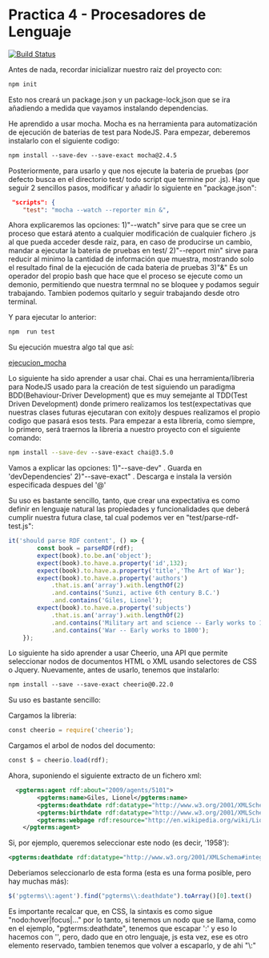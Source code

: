 # Practica 4 - Procesadores de Lenguaje

[![Build Status](https://travis-ci.org/JDM-ULL-93/Practica4-PL.svg?branch=master)](https://travis-ci.org/JDM-ULL-93/Practica4-PL)

Antes de nada, recordar inicializar nuestro raiz del proyecto con:

```bash
npm init
```
Esto nos creará un package.json y un package-lock,json que se ira añadiendo a medida que vayamos instalando dependencias.

He aprendido a usar mocha. Mocha es na herramienta para automatización de ejecución de baterias de test para NodeJS. Para empezar, deberemos instalarlo con el siguiente codigo:

```bash
​​npm​​ ​​install​​ ​​--save-dev​​ ​​--save-exact mocha@2.4.5
```

Posteriormente, para usarlo y que nos ejecute la bateria de pruebas (por defecto busca en el directorio test/ todo script que termine por .js). Hay que seguir 2 sencillos pasos, modificar y añadir lo siguiente en "package.json":

```json
 "scripts": {
    "test": "mocha --watch --reporter min &",
```

Ahora explicaremos las opciones:
1)"--watch" sirve para que se cree un proceso que estará atento a cualquier modificación de cualquier fichero .js al que pueda acceder desde raiz, para, en caso de producirse un cambio, mandar a ejecutar la bateria de pruebas en test/
2)"--report min" sirve para reducir al minimo la cantidad de información que muestra, mostrando solo el resultado final de la ejecución de cada bateria de pruebas
3)"&" Es un operador del propio bash que hace que el proceso se ejecute como un demonio, permitiendo que nuestra termnal no se bloquee y podamos seguir trabajando. Tambien podemos quitarlo y seguir trabajando desde otro terminal.

Y para ejecutar lo anterior:

```bash
npm  run test
```
Su ejecución muestra algo tal que así:

[ejecucion_mocha](img/mocha_ejecucion.PNG)


Lo siguiente ha sido aprender a usar chai. Chai es una herramienta/libreria para NodeJS usado para la creación de test siguiendo un paradigma BDD(Behaviour-Driver Development) que es muy semejante al TDD(Test Driven Development) donde primero realizamos los test(expectativas que nuestras clases futuras ejecutaran con exito)y despues realizamos el propio codigo que pasará esos tests. Para empezar a esta libreria, como siempre, lo primero, será traernos la libreria a nuestro proyecto con el siguiente comando:


```bash
npm install --save-dev​​ ​​--save-exact chai@3.5.0
```

Vamos a explicar las opciones:
1)"--save-dev" .  Guarda en 'devDependencies'
2)"--save-exact" . Descarga e instala la versión especificada despues del '@'


Su uso es bastante sencillo, tanto, que crear una expectativa es como definir en lenguaje natural las propiedades y funcionalidades que deberá cumplir nuestra futura clase, tal cual podemos ver en "test/parse-rdf-test.js":

```js
it('should parse RDF content', () => {
        const book = parseRDF(rdf);
        expect(book).to.be.an('object');
        expect(book).to.have.a.property('id',132);
        expect(book).to.have.a.property('title','The Art of War');
        expect(book).to.have.a.property('authors')
            .that.is.an('array').with.lengthOf(2)
            .and.contains('Sunzi, active 6th century B.C.')
            .and.contains('Giles, Lionel');
        expect(book).to.have.a.property('subjects')
            .that.is.an('array').with.lengthOf(2)
            .and.contains('Military art and science -- Early works to 1800')
            .and.contains('War -- Early works to 1800');
    });
```

Lo siguiente ha sido aprender a usar Cheerio, una API que permite seleccionar nodos de documentos HTML o XML usando selectores de CSS o Jquery. Nuevamente, antes de usarlo, tenemos que instalarlo:

```bash
​​npm​​ ​​install​​ ​​--save​​ ​​--save-exact​​ ​​cheerio@0.22.0
```

Su uso es bastante sencillo:

Cargamos la libreria:
```js
const​ cheerio = require(​'cheerio'​);
```

Cargamos el arbol de nodos del documento:
```js
const​ $ = cheerio.load(rdf);
```

Ahora, suponiendo el siguiente extracto de un fichero xml:

```xml
  <pgterms:agent rdf:about="2009/agents/5101">
        <pgterms:name>Giles, Lionel</pgterms:name>
        <pgterms:deathdate rdf:datatype="http://www.w3.org/2001/XMLSchema#integer">1958</pgterms:deathdate>
        <pgterms:birthdate rdf:datatype="http://www.w3.org/2001/XMLSchema#integer">1875</pgterms:birthdate>
        <pgterms:webpage rdf:resource="http://en.wikipedia.org/wiki/Lionel_Giles"/>
    </pgterms:agent>
```

Si, por ejemplo, queremos seleccionar este nodo (es decir, '1958'):
```xml
<pgterms:deathdate rdf:datatype="http://www.w3.org/2001/XMLSchema#integer">1958</pgterms:deathdate>
```
Deberiamos seleccionarlo de esta forma (esta es una forma posible, pero hay muchas más):
```js
$('pgterms\\:agent').find("pgterms\\:deathdate").toArray()[0].text()
```
Es importante recalcar que, en CSS, la sintaxis es como sigue "nodo:hover|focus|..." por lo tanto, si tenemos un nodo que se llama, como en el ejemplo, "pgterms:deathdate", tenemos que escapar ':' y eso lo hacemos con '\', pero, dado que en otro lenguaje, js esta vez, ese es otro elemento reservado, tambien tenemos que volver a escaparlo, y de ahi "\\:" 

